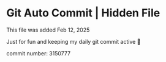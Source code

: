 # Git Auto Commit | Hidden File

This file was added Feb 12, 2025

Just for fun and keeping my daily git commit active 🤪

commit number: 3150777
